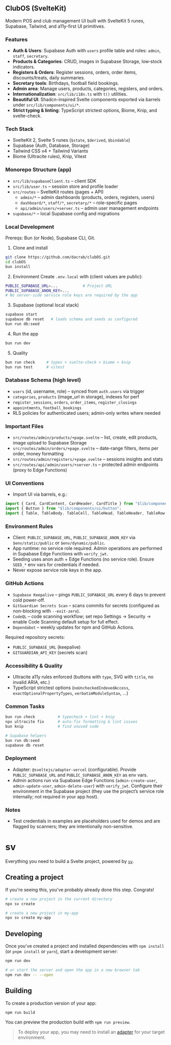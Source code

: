 ## ClubOS (SvelteKit)

Modern POS and club management UI built with SvelteKit 5 runes, Supabase, Tailwind, and a11y-first UI primitives.

### Features
- **Auth & Users**: Supabase Auth with `users` profile table and roles: `admin`, `staff`, `secretary`.
- **Products & Categories**: CRUD, images in Supabase Storage, low‑stock indicators.
- **Registers & Orders**: Register sessions, orders, order items, discounts/treats, daily summaries.
- **Secretary tools**: Birthdays, football field bookings.
- **Admin area**: Manage users, products, categories, registers, and orders.
- **Internationalization**: `src/lib/i18n.ts` with `t()` utilities.
- **Beautiful UI**: Shadcn-inspired Svelte components exported via barrels under `src/lib/components/ui/*`.
- **Strict typing & linting**: TypeScript strictest options, Biome, Knip, and svelte-check.

### Tech Stack
- SvelteKit 2, Svelte 5 runes (`$state`, `$derived`, `$bindable`)
- Supabase (Auth, Database, Storage)
- Tailwind CSS v4 + Tailwind Variants
- Biome (Ultracite rules), Knip, Vitest

### Monorepo Structure (app)
- `src/lib/supabaseClient.ts` – client SDK
- `src/lib/user.ts` – session store and profile loader
- `src/routes` – SvelteKit routes (pages + API)
  - `admin/*` – admin dashboards (products, orders, registers, users)
  - `dashboard/*`, `staff/*`, `secretary/*` – role-specific pages
  - `api/admin/users/+server.ts` – admin user management endpoints
- `supabase/*` – local Supabase config and migrations

### Local Development
Prereqs: Bun (or Node), Supabase CLI, Git.

1) Clone and install
```bash
git clone https://github.com/dacrab/clubOS.git
cd clubOS
bun install
```

2) Environment
Create `.env.local` with (client values are public):
```bash
PUBLIC_SUPABASE_URL=...           # Project URL
PUBLIC_SUPABASE_ANON_KEY=...
# No server-side service role keys are required by the app
```

3) Supabase (optional local stack)
```bash
supabase start
supabase db reset   # loads schema and seeds as configured
bun run db:seed
```

4) Run the app
```bash
bun run dev
```

5) Quality
```bash
bun run check     # types + svelte-check + biome + knip
bun run test      # vitest
```

### Database Schema (high level)
- `users` (id, username, role) – synced from `auth.users` via trigger
- `categories`, `products` (image_url in storage), indexes for perf
- `register_sessions`, `orders`, `order_items`, `register_closings`
- `appointments`, `football_bookings`
- RLS policies for authenticated users; admin-only writes where needed

### Important Files
- `src/routes/admin/products/+page.svelte` – list, create, edit products, image upload to Supabase Storage
- `src/routes/admin/orders/+page.svelte` – date-range filters, items per order, money formatting
- `src/routes/admin/registers/+page.svelte` – sessions insights and stats
- `src/routes/api/admin/users/+server.ts` – protected admin endpoints (proxy to Edge Functions)

### UI Conventions
- Import UI via barrels, e.g.:
```ts
import { Card, CardContent, CardHeader, CardTitle } from "$lib/components/ui/card";
import { Button } from "$lib/components/ui/button";
import { Table, TableBody, TableCell, TableHead, TableHeader, TableRow } from "$lib/components/ui/table";
```

### Environment Rules
- Client: `PUBLIC_SUPABASE_URL`, `PUBLIC_SUPABASE_ANON_KEY` via `$env/static/public` or `$env/dynamic/public`.
- App runtime: no service role required. Admin operations are performed in Supabase Edge Functions with `verify_jwt`.
- Seeding uses anon auth + Edge Functions (no service role). Ensure `SEED_*` env vars for credentials if needed.
- Never expose service role keys in the app.

### GitHub Actions
- `Supabase Keepalive` – pings `PUBLIC_SUPABASE_URL` every 6 days to prevent cold power-off.
- `GitGuardian Secrets Scan` – scans commits for secrets (configured as non-blocking with `--exit-zero`).
- `CodeQL` – code scanning workflow; set repo Settings → Security → enable Code Scanning default setup for full effect.
- `Dependabot` – weekly updates for npm and GitHub Actions.

Required repository secrets:
- `PUBLIC_SUPABASE_URL` (keepalive)
- `GITGUARDIAN_API_KEY` (secrets scan)

### Accessibility & Quality
- Ultracite a11y rules enforced (buttons with `type`, SVG with `title`, no invalid ARIA, etc.)
- TypeScript strictest options (`noUncheckedIndexedAccess`, `exactOptionalPropertyTypes`, `verbatimModuleSyntax`, ...)

### Common Tasks
```bash
bun run check          # typecheck + lint + knip
npx ultracite fix      # auto-fix formatting & lint issues
bun knip               # find unused code

# Supabase helpers
bun run db:seed
supabase db reset
```

### Deployment
- Adapter: `@sveltejs/adapter-vercel` (configurable). Provide `PUBLIC_SUPABASE_URL` and `PUBLIC_SUPABASE_ANON_KEY` as env vars.
- Admin actions run via Supabase Edge Functions (`admin-create-user`, `admin-update-user`, `admin-delete-user`) with `verify_jwt`. Configure their environment in the Supabase project (they use the project’s service role internally; not required in your app host).

### Notes
- Test credentials in examples are placeholders used for demos and are flagged by scanners; they are intentionally non-sensitive.

# sv

Everything you need to build a Svelte project, powered by [`sv`](https://github.com/sveltejs/cli).

## Creating a project

If you're seeing this, you've probably already done this step. Congrats!

```sh
# create a new project in the current directory
npx sv create

# create a new project in my-app
npx sv create my-app
```

## Developing

Once you've created a project and installed dependencies with `npm install` (or `pnpm install` or `yarn`), start a development server:

```sh
npm run dev

# or start the server and open the app in a new browser tab
npm run dev -- --open
```

## Building

To create a production version of your app:

```sh
npm run build
```

You can preview the production build with `npm run preview`.

> To deploy your app, you may need to install an [adapter](https://svelte.dev/docs/kit/adapters) for your target environment.

